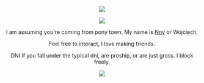 <p align="center"> <img src="https://i.imgur.com/TgHTgN4.png"/>
<p align="center"> <img src="https://i.imgur.com/VrRbLfU.png"/>
<p align="center"> I am assuming you're coming from pony town. My name is <ins>Nny</ins> or Wojciech.
<p align="center"> Feel free to interact, I love making friends.
<p align="center"> DNI If you fall under the typical dni, are proship, or are just gross. I block freely.
<p align="center"> <img src="https://i.imgur.com/v8duv18.png"/>
